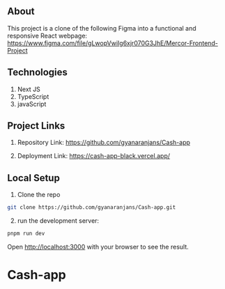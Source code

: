 ## About

This project is a clone of the following Figma into a functional and responsive React webpage: https://www.figma.com/file/gLwopVwiIg6xjr070G3JhE/Mercor-Frontend-Project 


## Technologies

1. Next JS
2. TypeScript
3. javaScript


## Project Links

1. Repository Link: https://github.com/gyanaranjans/Cash-app

2. Deployment Link: https://cash-app-black.vercel.app/

## Local Setup

1. Clone the repo

```bash
git clone https://github.com/gyanaranjans/Cash-app.git

```

2. run the development server:

```bash
pnpm run dev
```

Open [http://localhost:3000](http://localhost:3000) with your browser to see the result.
# Cash-app
